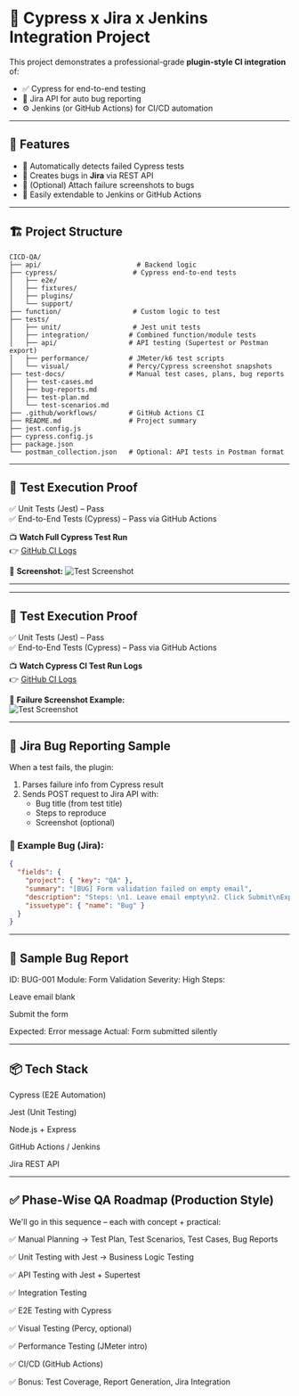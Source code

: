 # 🚀 Cypress x Jira x Jenkins Integration Project

This project demonstrates a professional-grade **plugin-style CI integration** of:
- ✅ Cypress for end-to-end testing
- 🐞 Jira API for auto bug reporting
- ⚙️ Jenkins (or GitHub Actions) for CI/CD automation

---

## 🧩 Features

- 🧪 Automatically detects failed Cypress tests  
- 🐛 Creates bugs in **Jira** via REST API  
- 📸 (Optional) Attach failure screenshots to bugs  
- 🔧 Easily extendable to Jenkins or GitHub Actions

---

## 🏗️ Project Structure

```
CICD-QA/
├── api/                        # Backend logic
├── cypress/                   # Cypress end-to-end tests
│   ├── e2e/
│   ├── fixtures/
│   ├── plugins/
│   └── support/
├── function/                  # Custom logic to test
├── tests/
│   ├── unit/                  # Jest unit tests
│   ├── integration/          # Combined function/module tests
│   ├── api/                  # API testing (Supertest or Postman export)
│   ├── performance/          # JMeter/k6 test scripts
│   └── visual/               # Percy/Cypress screenshot snapshots
├── test-docs/                # Manual test cases, plans, bug reports
│   ├── test-cases.md
│   ├── bug-reports.md
│   ├── test-plan.md
│   └── test-scenarios.md
├── .github/workflows/        # GitHub Actions CI
├── README.md                 # Project summary
├── jest.config.js
├── cypress.config.js
├── package.json
└── postman_collection.json   # Optional: API tests in Postman format

```
---

## 🧪 Test Execution Proof

✅ Unit Tests (Jest) – Pass  
✅ End-to-End Tests (Cypress) – Pass via GitHub Actions

📺 **Watch Full Cypress Test Run**  
👉 [GitHub CI Logs](https://github.com/iamxerrycan/CICD-QA/actions)

📸 **Screenshot:**
![Test Screenshot](./cypress/screenshots/form.cy.js/test-run.png)

---


---

## 🧪 Test Execution Proof

✅ Unit Tests (Jest) – Pass  
✅ End-to-End Tests (Cypress) – Pass via GitHub Actions

📺 **Watch Cypress CI Test Run Logs**  
👉 [GitHub CI Logs](https://github.com/iamxerrycan/CICD-QA/actions)

📸 **Failure Screenshot Example:**  
![Test Screenshot](./cypress/screenshots/form.cy.js/test-run.png)

---

## 🐞 Jira Bug Reporting Sample

When a test fails, the plugin:

1. Parses failure info from Cypress result
2. Sends POST request to Jira API with:
   - Bug title (from test title)
   - Steps to reproduce
   - Screenshot (optional)

### 🔗 Example Bug (Jira):
```json
{
  "fields": {
    "project": { "key": "QA" },
    "summary": "[BUG] Form validation failed on empty email",
    "description": "Steps: \n1. Leave email empty\n2. Click Submit\nExpected: Error shown\nActual: Form submitted silently.",
    "issuetype": { "name": "Bug" }
  }
}

```

---

## 🐛 Sample Bug Report
ID: BUG-001
Module: Form Validation
Severity: High
Steps:

Leave email blank

Submit the form

Expected: Error message
Actual: Form submitted silently

---

## 📦 Tech Stack
Cypress (E2E Automation)

Jest (Unit Testing)

Node.js + Express

GitHub Actions / Jenkins

Jira REST API

---

## ✅ Phase-Wise QA Roadmap (Production Style)

We'll go in this sequence – each with concept + practical:

✅ Manual Planning → Test Plan, Test Scenarios, Test Cases, Bug Reports

✅ Unit Testing with Jest → Business Logic Testing

✅ API Testing with Jest + Supertest

✅ Integration Testing

✅ E2E Testing with Cypress

✅ Visual Testing (Percy, optional)

✅ Performance Testing (JMeter intro)

✅ CI/CD (GitHub Actions)

✅ Bonus: Test Coverage, Report Generation, Jira Integration

